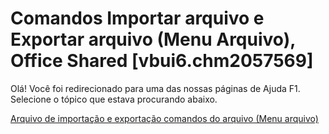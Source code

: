 
# Comandos Importar arquivo e Exportar arquivo (Menu Arquivo), Office Shared [vbui6.chm2057569]

Olá! Você foi redirecionado para uma das nossas páginas de Ajuda F1. Selecione o tópico que estava procurando abaixo.

[Arquivo de importação e exportação comandos do arquivo (Menu arquivo)](http://msdn.microsoft.com/library/03af35bf-884f-40d7-4ac7-b17d5384fd0e%28Office.15%29.aspx)
